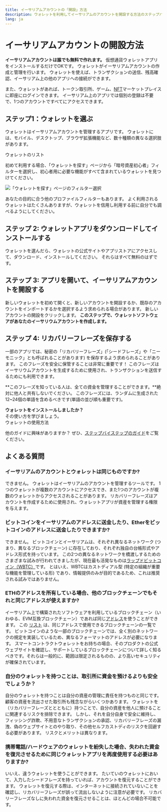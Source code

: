 ```yaml
---
title: イーサリアムアカウントの「開設」方法
description: ウォレットを利用してイーサリアムのアカウントを開設する方法のステップバイステップガイド
lang: ja
---
```


# イーサリアムアカウントの開設方法

**イーサリアムアカウントは誰でも無料で作れます。** 仮想通貨ウォレットアプリをインストールするだけでOKです。 ウォレットがイーサリアムアカウントの作成と管理を行います。 ウォレットを使えば、トランザクションの送信、残高確認、イーサリアム上の他のアプリへの接続ができます。

また、ウォレットがあれば、トークン取引所、ゲーム、[NFT](/glossary/#nft)マーケットプレイスに即座にログインできます。 イーサリアム上のアプリでは個別の登録は不要で、1つのアカウントですべてにアクセスできます。

## ステップ1：ウォレットを選ぶ

ウォレットはイーサリアムアカウントを管理するアプリです。 ウォレットには、モバイル、デスクトップ、ブラウザ拡張機能など、数十種類の異なる選択肢があります。


<ButtonLink href="/wallets/find-wallet/">
  ウォレットのリスト
</ButtonLink>

初めて利用する場合、「ウォレットを探す」ページから「暗号資産初心者」フィルターを選択し、初心者用に必要な機能がすべて含まれているウォレットを見つけてください。

![「ウォレットを探す」ページのフィルター選択](./wallet-box.png)

あなたの目的に合う他のプロファイルフィルターもあります。 よく利用されるウォレットはたくさんありますが、ウォレットを信用し利用する前に自分でも調べるようにしてください。

## ステップ 2: ウォレットアプリをダウンロードしてインストールする

ウォレットを選んだら、ウォレットの公式サイトやアプリストアにアクセスして、ダウンロード、インストールしてください。 それらはすべて無料のはずです。

## ステップ 3: アプリを開いて、イーサリアムアカウントを開設する

新しいウォレットを初めて開くと、新しいアカウントを開設するか、既存のアカウントをインポートするかを選択するよう求められる場合があります。 新しいアカウントの開設をクリックします。 **このステップで、ウォレットソフトウェアがあなたのイーサリウムアカウントを作成します。**

## ステップ 4: リカバリーフレーズを保存する

一部のアプリでは、秘密の「リカバリーフレーズ」(「シードフレーズ」や「ニーモニック」とも呼ばれることがあります) を保存するよう求められることがあります。 このフレーズを安全に保管することは非常に重要です！ このフレーズはイーサリウムアカウントを生成するために使用され、トランザクションを送信するためにも利用できます。

**このフレーズを知っている人は、全ての資金を管理することができます。**絶対に他人と共有しないでください。 このフレーズには、ランダムに生成された12~24個の単語を含めるべきです(単語の並び順も重要です)。

<div>
<Alert variant="update">
<Emoji text=":eyes:" className="text-4xl"/>
<AlertContent className="flex-row justify-between items-center">
  <div><b>ウォレットをインストールしましたか？</b><br/>その使い方を学びましょう。</div>
  <ButtonLink href="/guides/how-to-use-a-wallet">
    ウォレットの使用方法
  </ButtonLink>
</AlertContent>
</Alert>
</div>

他のガイドに興味がありますか？ ぜひ、[ステップバイステップのガイド](/guides/)をご覧ください。

## よくある質問

### イーサリアムのアカウントとウォレットは同じものですか?

できません。 ウォレットはイーサリアムのアカウントを管理するツールです。 1つのウォレットが複数のアカウントにアクセスでき、また1つのアカウントが複数のウォレットからアクセスされることがあります。 リカバリーフレーズはアカウントを作成するために使用され、ウォレットアプリが資産を管理する権限を与えます。

### ビットコインをイーサリアムのアドレスに送金したり、Etherをビットコインのアドレスに送金したりできますか?

できません。 ビットコインとイーサリアムは、それぞれ異なるネットワーク (つまり、異なるブロックチェーン) に存在しており、それぞれ独自の台帳形式やアドレス形式を持っています。 この2つの異なるネットワークを橋渡しするためのさまざまな試みが行われてきましたが、現在最も活発なものは[ラップドビットコイン（WBTC）](https://www.bitcoin.com/get-started/what-is-wbtc/)です。 とはいえ、WBTCはカストディアル型 (特定の組織が重要な機能を管理している形) であり、情報提供のみが目的であるため、これは推奨される試みではありません。

### ETHのアドレスを所有している場合、他のブロックチェーンでもそれと同じアドレスが使えますか?

イーサリアム上で構築されたソフトウェアを利用しているブロックチェーン（いわゆる、EVM互換ブロックチェーン）であれば同じ[アドレス](/glossary/#address)を使うことができます。 この [リスト](https://chainlist.org/) は、同じアドレスで使用できるブロックチェーンの一覧です。 ビットコインのような一部のブロックチェーンでは、全く別のネットワークの規定を実装しているため、異なるフォーマットのアドレスが必要になります。 スマートコントラクトウォレットをお持ちの場合、そのプロダクトの公式ウェブサイトを確認し、サポートしているブロックチェーンについて詳しく知るべきです。それらは一般的に、範囲は限定されるものの、より高いセキュリティが確保されています。

### 自分のウォレットを持つことは、取引所に資金を預けるよりも安全でしょうか？

自分のウォレットを持つことは自分の資産の管理に責任を持つものと同じです。 顧客の資産を流出させた取引所も残念ながらいくつかあります。 ウォレットを（リカバリーフレーズととともに）持つことで、自分の資産を他人に預けることに関連するリスクを排除できます。 しかし、それを自分自身で安全に維持し、フィッシング詐欺、不用意なトランザクションの承認、リカバリーフレーズの漏洩、偽のウェブサイトとのやり取り、その他セルフカストディのリスクを回避する必要があります。 リスクとメリットは異なります。

### 携帯電話/ハードウェアのウォレットを紛失した場合、失われた資金を復元させるために同じウォレットアプリを再度使用する必要はありますか?

いいえ、違うウォレットを使うことができます。 たいていのウォレットにおいて、入力したシードフレーズを持っていれば、アカウントを復元することができます。 ウォレットを復元する際は、インターネットに接続されていないことを確認し、リカバリーフレーズが誤って流出しないように注意が必要です。 リカバリーフレーズなしに失われた資金を復元させることは、ほとんどの場合不可能です。
